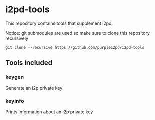 # i2pd-tools

This repository contains tools that supplement i2pd.

Notice: git submodules are used so make sure to clone this repository recursively

    git clone --recursive https://github.com/purplei2pd/i2pd-tools

## Tools included

### keygen

Generate an i2p private key


### keyinfo

Prints information about an i2p private key
